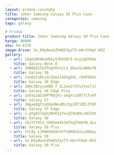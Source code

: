 ```yaml
---
layout: produk-casinghp
title: Joker Samsung Galaxy S9 Plus Case
categories: samsung
tags: galaxy

# Produk
product-title: Joker Samsung Galaxy S9 Plus Case
harga: 90000
sku: hn-4376
image-drive: 1e_KOy0wiGZhHQ5fpzT3-m8cYh9qt-W5Z
gallery:
  - url: 19qk2NhHKsUbkz57RXtBr5-kujyqO7Kkb
    title: Galaxy Note 8
  - url: 1RN8b81tkZfGgtRYojLV_dXwuSLAB9a7B
    title: Galaxy S6
  - url: 11e6GfuKhjdiZmealA5kgD4L_rEHFObHJ
    title: Galaxy S6 Edge
  - url: 1HmC3Bzyyxm0O_f_2L2wn2r3fuJtevl1t
    title: Galaxy S6 Edge Plus
  - url: 1mVSGJAS39PTROjPJ-oAqYszSRT7lfv0f
    title: Galaxy S7
  - url: 1NgywQgfisOdpUWvuMs15gJ8T3ZEL3fQF
    title: Galaxy S7 Edge
  - url: 1-qYgAIlbph2MvK2yfnuZC9xOXLsNCUtK
    title: Galaxy S8
  - url: 1EsT2THlU_YDDSm4Xk1H7hqI5HbYN_dLo
    title: Galaxy S8 Plus
  - url: 1YL8y_LJFWm5018CVV7t8R0CGuluUbHyy
    title: Galaxy S9
  - url: 1e_KOy0wiGZhHQ5fpzT3-m8cYh9qt-W5Z
    title: Galaxy S9 Plus
---
```

